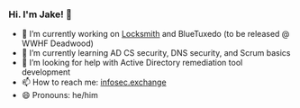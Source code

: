 ### Hi. I'm Jake! 👋

- 🔭 I’m currently working on [Locksmith](https://github.com/TrimarcJake/Locksmith) and BlueTuxedo (to be released @ WWHF Deadwood) 
- 🌱 I’m currently learning AD CS security, DNS security, and Scrum basics
- 🤔 I’m looking for help with Active Directory remediation tool development
- 📫 How to reach me: <a rel="me" href="https://infosec.exchange/@horse">infosec.exchange</a>
- 😄 Pronouns: he/him
